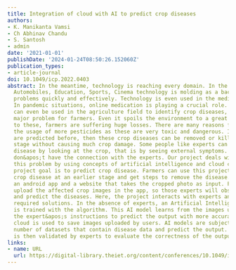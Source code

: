 ```yaml
---
title: Integration of cloud with AI to predict crop diseases
authors:
- K. Manikanta Vamsi
- Ch Abhinav Chandu
- S. Santosh
- admin
date: '2021-01-01'
publishDate: '2024-01-24T08:50:26.152060Z'
publication_types:
- article-journal
doi: 10.1049/icp.2022.0403
abstract: In the meantime, technology is reaching every domain. In the software industry,
  Automobiles, Education, Sports, Cinema technology is molding as a backbone to solve
  problems quickly and effectively. Technology is even used in the medical field.
  In pandemic situations, online medication is playing a crucial role. Technology
  can even be used in the agriculture field to identify crop diseases, which is a
  major problem for farmers. Even it spoils the environment to a great extent. Due
  to these, farmers are suffering huge losses. There are many reasons for this like
  the usage of more pesticides as these are very toxic and dangerous. If the diseases
  are predicted before, then these crop diseases can be removed or killed at the starting
  stage without causing much crop damage. Some people like experts can determine the
  disease by looking at the crop, that is by seeing external symptoms. But farmers
  don&apos;t have the connection with the experts. Our project deals with overcoming
  this problem by using concepts of artificial intelligence and cloud computing. The
  project goal is to predict crop disease. Farmers can use this project to predict
  crop disease at an earlier stage and get steps to remove the disease. We will develop
  an android app and a website that takes the cropped photo as input. Farmers should
  upload the affected crop images in the app, so those experts will observe the symptoms
  and predict the diseases. Here, the project interacts with experts and gets the
  required solutions. In the absence of experts, an Artificial Intelligence model
  is trained with the algorithm. This AI model learns from the images uploaded and
  the expert&apos;s instructions to predict the output with more accuracy. Here the
  cloud is used to save images uploaded by users. AI models are subjected to a large
  number of datasets that contain disease data and predict the output. The output
  is then validated by experts to evaluate the correctness of the output.
links:
- name: URL
  url: https://digital-library.theiet.org/content/conferences/10.1049/icp.2022.0403
---
```


